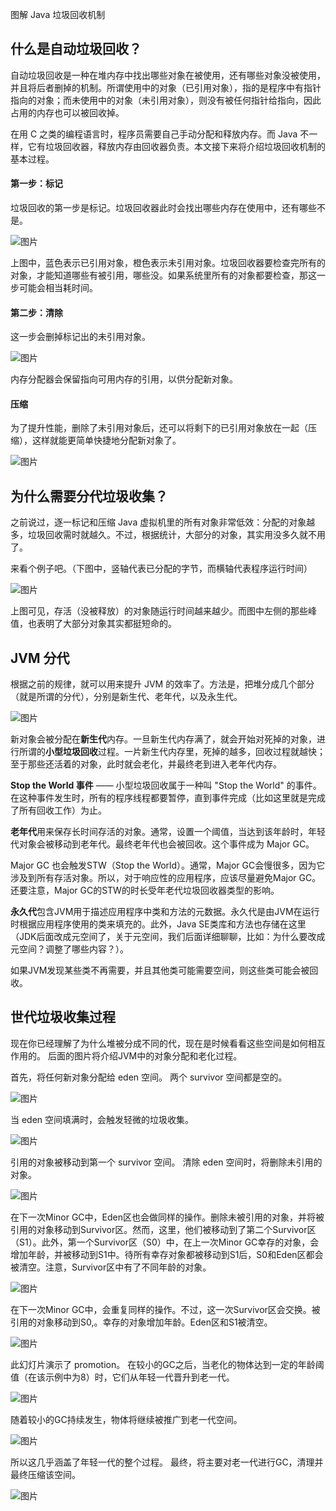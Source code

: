 图解 Java 垃圾回收机制

## 什么是自动垃圾回收？

自动垃圾回收是一种在堆内存中找出哪些对象在被使用，还有哪些对象没被使用，并且将后者删掉的机制。所谓使用中的对象（已引用对象），指的是程序中有指针指向的对象；而未使用中的对象（未引用对象），则没有被任何指针给指向，因此占用的内存也可以被回收掉。

在用 C 之类的编程语言时，程序员需要自己手动分配和释放内存。而 Java 不一样，它有垃圾回收器，释放内存由回收器负责。本文接下来将介绍垃圾回收机制的基本过程。

#### 第一步：标记

垃圾回收的第一步是标记。垃圾回收器此时会找出哪些内存在使用中，还有哪些不是。

![图片](https://mmbiz.qpic.cn/mmbiz_png/tO7NEN7wjr5IciciayWA47pcHiboenrxgOdFn5Hk6jQ853PIemicupMUfXvRYQRLf5SqWC35xscZx5oqn2YWnPh6rg/640?wx_fmt=png&tp=webp&wxfrom=5&wx_lazy=1&wx_co=1)

上图中，蓝色表示已引用对象，橙色表示未引用对象。垃圾回收器要检查完所有的对象，才能知道哪些有被引用，哪些没。如果系统里所有的对象都要检查，那这一步可能会相当耗时间。

#### 第二步：清除

这一步会删掉标记出的未引用对象。

![图片](https://mmbiz.qpic.cn/mmbiz_png/tO7NEN7wjr5IciciayWA47pcHiboenrxgOdABDae5sEpGF2Xicz4VLjpE5KQeJc1bFicRx0hZoPu7fialR8qfgic9INNw/640?wx_fmt=png&tp=webp&wxfrom=5&wx_lazy=1&wx_co=1)

内存分配器会保留指向可用内存的引用，以供分配新对象。

#### 压缩

为了提升性能，删除了未引用对象后，还可以将剩下的已引用对象放在一起（压缩），这样就能更简单快捷地分配新对象了。

![图片](https://mmbiz.qpic.cn/mmbiz_png/tO7NEN7wjr5IciciayWA47pcHiboenrxgOdrgsGMq4AibxXvX9lOVqpX0OORJKb4L5bibvXFyDrRCRTqrB3hnRXqictA/640?wx_fmt=png&tp=webp&wxfrom=5&wx_lazy=1&wx_co=1)

## 为什么需要分代垃圾收集？

之前说过，逐一标记和压缩 Java 虚拟机里的所有对象非常低效：分配的对象越多，垃圾回收需时就越久。不过，根据统计，大部分的对象，其实用没多久就不用了。

来看个例子吧。（下图中，竖轴代表已分配的字节，而横轴代表程序运行时间）

![图片](https://mmbiz.qpic.cn/mmbiz_png/tO7NEN7wjr5IciciayWA47pcHiboenrxgOdhMZrfk4MGxobJTGlBiaegxbibp6BBkQypY4lTmv8cLlJaEhogQyQkvIA/640?wx_fmt=png&tp=webp&wxfrom=5&wx_lazy=1&wx_co=1)

上图可见，存活（没被释放）的对象随运行时间越来越少。而图中左侧的那些峰值，也表明了大部分对象其实都挺短命的。

## JVM 分代

根据之前的规律，就可以用来提升 JVM 的效率了。方法是，把堆分成几个部分（就是所谓的分代），分别是新生代、老年代，以及永生代。

![图片](https://mmbiz.qpic.cn/mmbiz_png/tO7NEN7wjr5IciciayWA47pcHiboenrxgOdHUqoGTl5Rn9eSpWibawtONrL2ASp4YOdEXZGYCRA6WBFLxOiamPmaaCg/640?wx_fmt=png&tp=webp&wxfrom=5&wx_lazy=1&wx_co=1)

新对象会被分配在**新生代**内存。一旦新生代内存满了，就会开始对死掉的对象，进行所谓的**小型垃圾回收**过程。一片新生代内存里，死掉的越多，回收过程就越快；至于那些还活着的对象，此时就会老化，并最终老到进入老年代内存。

**Stop the World 事件** —— 小型垃圾回收属于一种叫 "Stop the World" 的事件。在这种事件发生时，所有的程序线程都要暂停，直到事件完成（比如这里就是完成了所有回收工作）为止。

**老年代**用来保存长时间存活的对象。通常，设置一个阈值，当达到该年龄时，年轻代对象会被移动到老年代。最终老年代也会被回收。这个事件成为 Major GC。

Major GC 也会触发STW（Stop the World）。通常，Major GC会慢很多，因为它涉及到所有存活对象。所以，对于响应性的应用程序，应该尽量避免Major GC。还要注意，Major GC的STW的时长受年老代垃圾回收器类型的影响。

**永久代**包含JVM用于描述应用程序中类和方法的元数据。永久代是由JVM在运行时根据应用程序使用的类来填充的。此外，Java SE类库和方法也存储在这里（JDK后面改成元空间了，关于元空间，我们后面详细聊聊，比如：为什么要改成元空间？调整了哪些内容？）。

如果JVM发现某些类不再需要，并且其他类可能需要空间，则这些类可能会被回收。

## 世代垃圾收集过程

现在你已经理解了为什么堆被分成不同的代，现在是时候看看这些空间是如何相互作用的。 后面的图片将介绍JVM中的对象分配和老化过程。

首先，将任何新对象分配给 eden 空间。 两个 survivor 空间都是空的。

![图片](https://mmbiz.qpic.cn/mmbiz_png/tO7NEN7wjr5IciciayWA47pcHiboenrxgOdBMI3DhvLFA95ZSSaOuWyh6CHBUj6kYPdHJM8MPjojPsRUtrmDhVmeQ/640?wx_fmt=png&tp=webp&wxfrom=5&wx_lazy=1&wx_co=1)

当 eden 空间填满时，会触发轻微的垃圾收集。

![图片](https://mmbiz.qpic.cn/mmbiz_png/tO7NEN7wjr5IciciayWA47pcHiboenrxgOdwn3hTATNgjqXgH0olbaZ9NbAShmaNzH0V8l5loyFLdA9pY1WdIE2AQ/640?wx_fmt=png&tp=webp&wxfrom=5&wx_lazy=1&wx_co=1)

引用的对象被移动到第一个 survivor 空间。 清除 eden 空间时，将删除未引用的对象。

![图片](https://mmbiz.qpic.cn/mmbiz_png/tO7NEN7wjr5IciciayWA47pcHiboenrxgOdpDYjBgA7JOJhAQ1m4QVqd0MwmibPpd7yyQovTZqiaMic7grlZ2RIribBLA/640?wx_fmt=png&tp=webp&wxfrom=5&wx_lazy=1&wx_co=1)

在下一次Minor GC中，Eden区也会做同样的操作。删除未被引用的对象，并将被引用的对象移动到Survivor区。然而，这里，他们被移动到了第二个Survivor区（S1）。此外，第一个Survivor区（S0）中，在上一次Minor GC幸存的对象，会增加年龄，并被移动到S1中。待所有幸存对象都被移动到S1后，S0和Eden区都会被清空。注意，Survivor区中有了不同年龄的对象。

![图片](https://mmbiz.qpic.cn/mmbiz_png/tO7NEN7wjr5IciciayWA47pcHiboenrxgOd6UpeOWFgSVaLjtMQl7oXZiaEnRbS93BEwvBj4rgr5sq1j91WsHTKrJA/640?wx_fmt=png&tp=webp&wxfrom=5&wx_lazy=1&wx_co=1)

在下一次Minor GC中，会重复同样的操作。不过，这一次Survivor区会交换。被引用的对象移动到S0,。幸存的对象增加年龄。Eden区和S1被清空。

![图片](https://mmbiz.qpic.cn/mmbiz_png/tO7NEN7wjr5IciciayWA47pcHiboenrxgOdQEZAZIWKdrqxCvx9ibuDA3icUjhNYxrfSmxjAzFCIIeNdxLfH3UJb4ng/640?wx_fmt=png&tp=webp&wxfrom=5&wx_lazy=1&wx_co=1)

此幻灯片演示了 promotion。 在较小的GC之后，当老化的物体达到一定的年龄阈值（在该示例中为8）时，它们从年轻一代晋升到老一代。

![图片](https://mmbiz.qpic.cn/mmbiz_png/tO7NEN7wjr5IciciayWA47pcHiboenrxgOdYopicC8P5YSr5T5erTpibxAhUJkYfm5SRYaiaz8OZx8GMKqp4KepRIQoA/640?wx_fmt=png&tp=webp&wxfrom=5&wx_lazy=1&wx_co=1)

随着较小的GC持续发生，物体将继续被推广到老一代空间。

![图片](https://mmbiz.qpic.cn/mmbiz_png/tO7NEN7wjr5IciciayWA47pcHiboenrxgOdbAmWU2Ap9rdpbxWs8ot8hwyvSD99dibvy7rZlEkLgwxT8SNiaj9CicFvQ/640?wx_fmt=png&tp=webp&wxfrom=5&wx_lazy=1&wx_co=1)

所以这几乎涵盖了年轻一代的整个过程。 最终，将主要对老一代进行GC，清理并最终压缩该空间。

![图片](https://mmbiz.qpic.cn/mmbiz_png/tO7NEN7wjr5IciciayWA47pcHiboenrxgOdQARhjO4ah7ibM3TejGnlMAWj42N1CJkPic94v8t87alPgW5YzpQX0l4w/640?wx_fmt=png&tp=webp&wxfrom=5&wx_lazy=1&wx_co=1)


